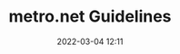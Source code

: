 ---
title: metro.net Guidelines
draft: false
date: 2022-03-04 12:11
audience:
  - New Hires
purpose: TBD
tags:
  - Research and Design
---